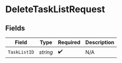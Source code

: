 # DeleteTaskListRequest


## Fields

| Field              | Type               | Required           | Description        |
| ------------------ | ------------------ | ------------------ | ------------------ |
| `TaskListID`       | *string*           | :heavy_check_mark: | N/A                |